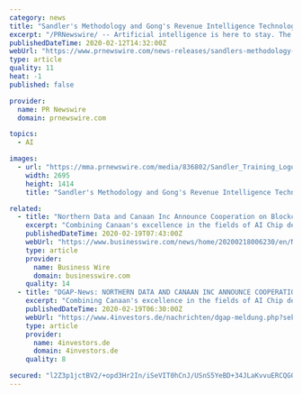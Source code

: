 ```yaml
---
category: news
title: "Sandler's Methodology and Gong's Revenue Intelligence Technology is an Unbeatable Combination"
excerpt: "/PRNewswire/ -- Artificial intelligence is here to stay. The global leader in the training industry, Sandler (www.sandler.com), has partnered with"
publishedDateTime: 2020-02-12T14:32:00Z
webUrl: "https://www.prnewswire.com/news-releases/sandlers-methodology-and-gongs-revenue-intelligence-technology-is-an-unbeatable-combination-301003733.html"
type: article
quality: 11
heat: -1
published: false

provider:
  name: PR Newswire
  domain: prnewswire.com

topics:
  - AI

images:
  - url: "https://mma.prnewswire.com/media/836802/Sandler_Training_Logo.jpg?p=facebook"
    width: 2695
    height: 1414
    title: "Sandler's Methodology and Gong's Revenue Intelligence Technology is an Unbeatable Combination"

related:
  - title: "Northern Data and Canaan Inc Announce Cooperation on Blockchain-technology and AI"
    excerpt: "Combining Canaan's excellence in the fields of AI Chip development and ASIC hardware with Northern Data's proven track record at delivering A class Datacenter and Blockchain infrastructure at scale will provide both companies with a solid bedrock to build and expand in this tremendously exciting technology space and catapult both companies ..."
    publishedDateTime: 2020-02-19T07:43:00Z
    webUrl: "https://www.businesswire.com/news/home/20200218006230/en/Northern-Data-Canaan-Announce-Cooperation-Blockchain-technology-AI"
    type: article
    provider:
      name: Business Wire
      domain: businesswire.com
    quality: 14
  - title: "DGAP-News: NORTHERN DATA AND CANAAN INC ANNOUNCE COOPERATION ON BLOCKCHAIN-TECHNOLOGY AND AI"
    excerpt: "Combining Canaan's excellence in the fields of AI Chip development and ASIC hardware with Northern Data's proven track record at delivering A class Datacenter and Blockchain infrastructure at scale will provide both companies with a solid bedrock to build and expand in this tremendously exciting technology space and catapult both companies ..."
    publishedDateTime: 2020-02-19T06:30:00Z
    webUrl: "https://www.4investors.de/nachrichten/dgap-meldung.php?sektion=dgap&ID=60921"
    type: article
    provider:
      name: 4investors.de
      domain: 4investors.de
    quality: 8

secured: "l2Z3p1jctBV2/+opd3Hr2In/iSeVIT0hCnJ/USnS5YeBD+34JLaKvvuERCQG0/CoivWaHsTaSjcRp414ARslGXoeFZ0pn2qKN7bKG9DuvSGnpLmVsPljMMtCOKELyjjbCNcqIqI8ibA1ICion30vRt9D6l4IYs1e8zqAl00aQyWisOvJcEPxXEJjAVERUCK/irH5p00n1cPc3WXwG+sY5EMEVxf8bnvEnZC24UAnTys6UuxLZWJYGUAtRWKU0CVgvVqB6T6/pBU2rZ6aNN3PdBba3PtBdL/8pZW4nAuf5o4PMb/d4wWMLKlPicWaSJKS;QxdefQbkb7xNdvQ4asVVkw=="
---
```


